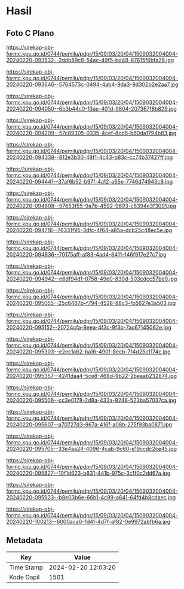 # Hasil

## Foto C Plano

https://sirekap-obj-formc.kpu.go.id/0744/pemilu/pdpr/15/09/03/20/04/1509032004004-20240220-093532--2ddb89c8-54ac-49f5-bd48-87615f6bfa26.jpg

https://sirekap-obj-formc.kpu.go.id/0744/pemilu/pdpr/15/09/03/20/04/1509032004004-20240220-093646--5764573c-0494-4ab4-9da3-9d302b2e2aa7.jpg

https://sirekap-obj-formc.kpu.go.id/0744/pemilu/pdpr/15/09/03/20/04/1509032004004-20240220-094050--6b3b44c0-13ae-401d-9804-207367f8b829.jpg

https://sirekap-obj-formc.kpu.go.id/0744/pemilu/pdpr/15/09/03/20/04/1509032004004-20240220-094209--57c89305-0335-4cef-8cd8-b60da1794b83.jpg

https://sirekap-obj-formc.kpu.go.id/0744/pemilu/pdpr/15/09/03/20/04/1509032004004-20240220-094338--812e3b30-48f1-4c43-b83c-cc74b37427ff.jpg

https://sirekap-obj-formc.kpu.go.id/0744/pemilu/pdpr/15/09/03/20/04/1509032004004-20240220-094441--37af6b52-b97f-4a12-a65e-7746d74943c8.jpg

https://sirekap-obj-formc.kpu.go.id/0744/pemilu/pdpr/15/09/03/20/04/1509032004004-20240220-094608--97653f55-9a7b-4592-9693-c8394e3f3091.jpg

https://sirekap-obj-formc.kpu.go.id/0744/pemilu/pdpr/15/09/03/20/04/1509032004004-20240220-094716--76331f95-3dfc-4f64-a85a-dcb25c48ec5e.jpg

https://sirekap-obj-formc.kpu.go.id/0744/pemilu/pdpr/15/09/03/20/04/1509032004004-20240220-094836--70175aff-af83-4ad4-8411-146f917e27c7.jpg

https://sirekap-obj-formc.kpu.go.id/0744/pemilu/pdpr/15/09/03/20/04/1509032004004-20240220-094942--e6df94d1-0758-49e0-830d-503cdcc57be0.jpg

https://sirekap-obj-formc.kpu.go.id/0744/pemilu/pdpr/15/09/03/20/04/1509032004004-20240220-095055--25c6467b-f794-4528-88c3-fb5627e3a503.jpg

https://sirekap-obj-formc.kpu.go.id/0744/pemilu/pdpr/15/09/03/20/04/1509032004004-20240220-095152--20724cfa-8eea-4f3c-9f3b-7ac67145062e.jpg

https://sirekap-obj-formc.kpu.go.id/0744/pemilu/pdpr/15/09/03/20/04/1509032004004-20240220-095303--e2ec1a62-ba16-490f-8ecb-714d25c1174c.jpg

https://sirekap-obj-formc.kpu.go.id/0744/pemilu/pdpr/15/09/03/20/04/1509032004004-20240220-095357--4241daa4-5ce8-468d-9b22-2beaab232874.jpg

https://sirekap-obj-formc.kpu.go.id/0744/pemilu/pdpr/15/09/03/20/04/1509032004004-20240220-095506--cc3e0178-2d8a-432a-9248-523ba57037ca.jpg

https://sirekap-obj-formc.kpu.go.id/0744/pemilu/pdpr/15/09/03/20/04/1509032004004-20240220-095607--a70727d3-967a-416f-a08b-275f93ba0871.jpg

https://sirekap-obj-formc.kpu.go.id/0744/pemilu/pdpr/15/09/03/20/04/1509032004004-20240220-095705--33e4aa24-4096-4cab-9c60-e19ccdc2ce45.jpg

https://sirekap-obj-formc.kpu.go.id/0744/pemilu/pdpr/15/09/03/20/04/1509032004004-20240220-095827--10f1d623-b831-441b-975c-3c1f0c2dd67a.jpg

https://sirekap-obj-formc.kpu.go.id/0744/pemilu/pdpr/15/09/03/20/04/1509032004004-20240220-095923--b8e03b6e-66b1-4c99-a641-64fd4b8cdaec.jpg

https://sirekap-obj-formc.kpu.go.id/0744/pemilu/pdpr/15/09/03/20/04/1509032004004-20240220-100213--6000aca0-1d4f-4d7f-af82-0e9972abfb6a.jpg


## Metadata

| Key        | Value               |
| ---------- | ------------------- |
| Time Stamp | 2024-02-20 12:03:20 |
| Kode Dapil | 1501                |



